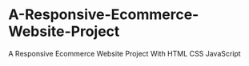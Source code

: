 # A-Responsive-Ecommerce-Website-Project
A Responsive Ecommerce Website Project With HTML CSS JavaScript


